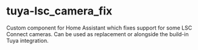 # tuya-lsc_camera_fix
Custom component for Home Assistant which fixes support for some LSC Connect cameras. Can be used as replacement or alongside the build-in Tuya integration.
